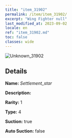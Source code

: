 ```yaml
---
title: "item_31902"
permalink: /item/item_31902/
excerpt: "Wing Fighter null"
last_modified_at: 2023-09-02
locale: en
ref: "item_31902.md"
toc: false
classes: wide
---
```



 ![Unknown_31902](/images/item/Settlement_star_p.png)



## Details

 **Name:** *Settlement_star* 

 **Description:** 

 **Rarity:** 1 

 **Type:** 4 

 **Suction:** true 

 **Auto Suction:** false 


